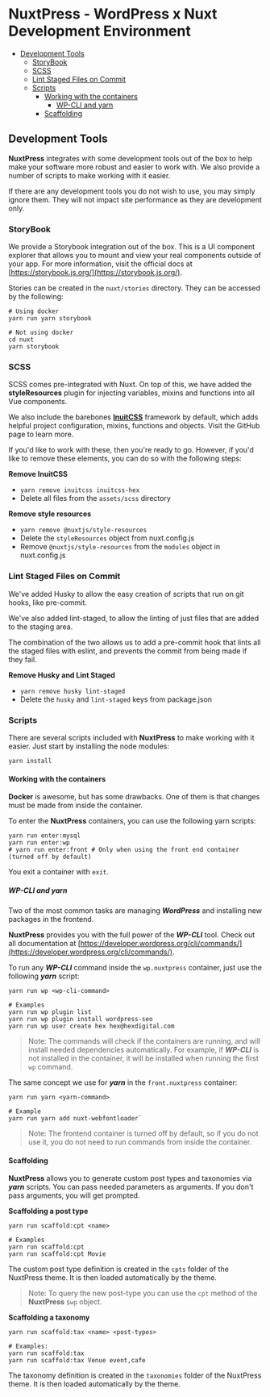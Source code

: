 # NuxtPress - WordPress x Nuxt Development Environment

- [Development Tools](#development-tools)
  - [StoryBook](#storybook)
  - [SCSS](#scss)
  - [Lint Staged Files on Commit](#lint-staged)
  - [Scripts](#scripts)
    - [Working with the containers](#scripts-containers)
      - [WP-CLI and yarn](#scripts-containers-tools)
    - [Scaffolding](#scripts-scaffolding)

## Development Tools

<a name="development-tools"/>

**NuxtPress** integrates with some development tools out of the box to help make your software more robust and easier
to work with. We also provide a number of scripts to make working with it easier.

If there are any development tools you do not wish to use, you may simply ignore them. They will not impact site
performance as they are development only.

### StoryBook

<a name="storybook"/>

We provide a Storybook integration out of the box. This is a UI component explorer that allows you to mount and view
your real components outside of your app. For more information, visit the official docs at
[https://storybook.js.org/](https://storybook.js.org/).

Stories can be created in the `nuxt/stories` directory. They can be accessed by the following:

    # Using docker
    yarn run yarn storybook

    # Not using docker
    cd nuxt
    yarn storybook

### SCSS

<a name="scss"/>

SCSS comes pre-integrated with Nuxt. On top of this, we have added the **styleResources** plugin for injecting variables,
mixins and functions into all Vue components.

We also include the barebones [**InuitCSS**](https://github.com/inuitcss/inuitcss) framework by default, which adds
helpful project configuration, mixins, functions and objects. Visit the GitHub page to learn more.

If you'd like to work with these, then you're ready to go. However, if you'd like to remove these elements, you can do
so with the following steps:

**Remove InuitCSS**

- `yarn remove inuitcss inuitcss-hex`
- Delete all files from the `assets/scss` directory

**Remove style resources**

- `yarn remove @nuxtjs/style-resources`
- Delete the `styleResources` object from nuxt.config.js
- Remove `@nuxtjs/style-resources` from the `modules` object in nuxt.config.js

### Lint Staged Files on Commit

<a name="lint-staged"/>

We've added Husky to allow the easy creation of scripts that run on git hooks, like pre-commit.

We've also added lint-staged, to allow the linting of just files that are added to the staging area.

The combination of the two allows us to add a pre-commit hook that lints all the staged files with eslint, and prevents
the commit from being made if they fail. 

**Remove Husky and Lint Staged**

- `yarn remove husky lint-staged`
- Delete the `husky` and `lint-staged` keys from package.json

### Scripts

<a name="scripts"/>

There are several scripts included with **NuxtPress** to make working with it easier. Just start by installing the
node modules:

    yarn install

#### Working with the containers

<a name="scripts-containers"/>

**Docker** is awesome, but has some drawbacks. One of them is that changes must be made from inside the container.

To enter the **NuxtPress** containers, you can use the following yarn scripts:

    yarn run enter:mysql
    yarn run enter:wp
    # yarn run enter:front # Only when using the front end container (turned off by default)

You exit a container with `exit`.

##### WP-CLI and yarn

<a name="scripts-containers-tools"/>

Two of the most common tasks are managing **_WordPress_** and installing new packages in the frontend.

**NuxtPress** provides you with the full power of the **_WP-CLI_** tool. Check out all documentation at
[https://developer.wordpress.org/cli/commands/](https://developer.wordpress.org/cli/commands/).

To run any **_WP-CLI_** command inside the `wp.nuxtpress` container, just use the following **_yarn_** script:

    yarn run wp <wp-cli-command>

    # Examples
    yarn run wp plugin list
    yarn run wp plugin install wordpress-seo
    yarn run wp user create hex hex@hexdigital.com

> Note: The commands will check if the containers are running, and will install needed dependencies automatically.
> For example, if **_WP-CLI_** is not installed in the container, it will be installed when running the first `wp` command.

The same concept we use for **_yarn_** in the `front.nuxtpress` container:

    yarn run yarn <yarn-command>

    # Example
    yarn run yarn add nuxt-webfontloader`

> Note: The frontend container is turned off by default, so if you do not use it, you do not need to run commands from
> inside the container.

#### Scaffolding

<a name="scripts-scaffolding"/>

**NuxtPress** allows you to generate custom post types and taxonomies via **_yarn_** scripts. You can pass needed
parameters as arguments. If you don't pass arguments, you will get prompted.

**Scaffolding a post type**

    yarn run scaffold:cpt <name>

    # Examples
    yarn run scaffold:cpt
    yarn run scaffold:cpt Movie

The custom post type definition is created in the `cpts` folder of the NuxtPress theme. It is then loaded automatically
by the theme.

> Note: To query the new post-type you can use the `cpt` method of the **NuxtPress** `$wp` object.

**Scaffolding a taxonomy**

    yarn run scaffold:tax <name> <post-types>

    # Examples:
    yarn run scaffold:tax
    yarn run scaffold:tax Venue event,cafe

The taxonomy definition is created in the `taxonomies` folder of the NuxtPress theme. It is then loaded automatically
by the theme.

